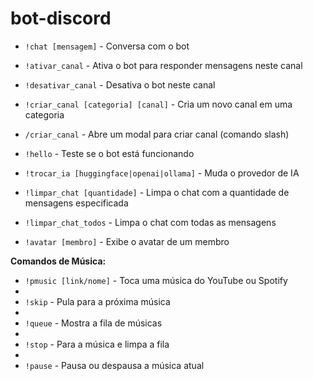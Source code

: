 ﻿# bot-discord


- `!chat [mensagem]` - Conversa com o bot

- `!ativar_canal` - Ativa o bot para responder mensagens neste canal

- `!desativar_canal` - Desativa o bot neste canal

- `!criar_canal [categoria] [canal]` - Cria um novo canal em uma categoria

- `/criar_canal` - Abre um modal para criar canal (comando slash)

- `!hello` - Teste se o bot está funcionando

- `!trocar_ia [huggingface|openai|ollama]` - Muda o provedor de IA

- `!limpar_chat [quantidade]` - Limpa o chat com a quantidade de mensagens especificada

- `!limpar_chat_todos` - Limpa o chat com todas as mensagens

- `!avatar [membro]` - Exibe o avatar de um membro

 **Comandos de Música:**
 
- `!pmusic [link/nome]` - Toca uma música do YouTube ou Spotify
- 
- `!skip` - Pula para a próxima música
- 
- `!queue` - Mostra a fila de músicas
- 
- `!stop` - Para a música e limpa a fila
- 
- `!pause` - Pausa ou despausa a música atual
